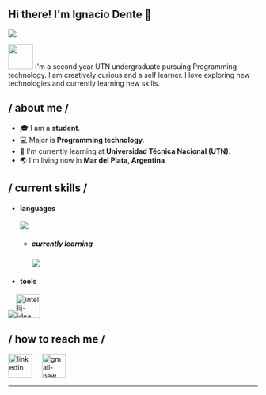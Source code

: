 ## Hi there! I'm Ignacio Dente 👋
<p align="left">
 <img src="https://readme-typing-svg.herokuapp.com/?lines=Welcome+to+my+GitHub+Profile!&center=true&width=360&height=30">
</p>
<picture><img src = "https://github.com/7oSkaaa/7oSkaaa/blob/main/Images/about_me.gif?raw=true" width = 50px></picture> 
I'm a second year UTN undergraduate pursuing Programming technology. I am creatively curious and a self learner. I love exploring new technologies and currently learning new skills. 
<h2> / about me /</h2>

- 🎓 I am a **student**.
- 💻 Major is **Programming technology**.
- 🌱 I'm currently learning at **Universidad Técnica Nacional (UTN)**.
- 🌏 I'm living now in **Mar del Plata, Argentina** 
  
<h2> / current skills / </h2>
  
- <h4> languages </h4>
  <img src="https://img.icons8.com/color/48/4a90e2/c-programming.png"/>
  
  - <h5> currently learning </h5>
    <img src="https://img.icons8.com/color/48/4a90e2/java-coffee-cup-logo--v1.png"/>

- <h4> tools </h4>
<img src="https://img.icons8.com/color/48/4a90e2/visual-studio-code-2019.png"/><img width="48" height="48" src="https://img.icons8.com/color/48/intellij-idea.png" alt="intellij-idea"/>



<h2> / how to reach me / </h2>

<a href="https://www.linkedin.com/in/ignacio-dente-2a9b4b238/"><img width="48" height="48" src="https://img.icons8.com/fluency/48/linkedin.png" alt="linkedin"/></a>&nbsp;&nbsp;&nbsp;&nbsp;
<a href="mailto:ignacioprogramando@gmail.com"><img width="48" height="48" src="https://img.icons8.com/color/48/gmail-new.png" alt="gmail-new"/></a>&nbsp;&nbsp;&nbsp;&nbsp;
<hr>

